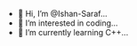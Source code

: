 - 👋 Hi, I’m @Ishan-Saraf...
- 👀 I’m interested in coding...
- 🌱 I’m currently learning C++...
<!---
Ishan-Saraf/Ishan-Saraf is a ✨ special ✨ repository because its `README.md` (this file) appears on your GitHub profile.
You can click the Preview link to take a look at your changes.
--->
